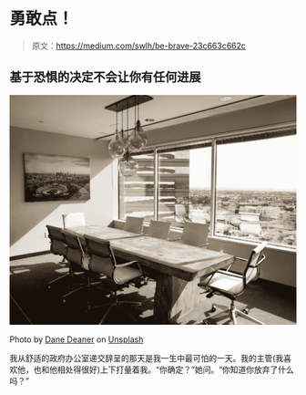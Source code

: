 # 勇敢点！

> 原文：<https://medium.com/swlh/be-brave-23c663c662c>

## 基于恐惧的决定不会让你有任何进展

![](img/334c7ba4559d08d142dfaeb8c84f71f4.png)

Photo by [Dane Deaner](https://unsplash.com/@danedeaner?utm_source=medium&utm_medium=referral) on [Unsplash](https://unsplash.com?utm_source=medium&utm_medium=referral)

我从舒适的政府办公室递交辞呈的那天是我一生中最可怕的一天。我的主管(我喜欢他，也和他相处得很好)上下打量着我。“你确定？”她问。“你知道你放弃了什么吗？”